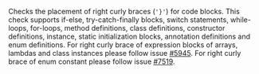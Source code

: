 Checks the placement of right curly braces (`'}'`) for code blocks. This
check supports if-else, try-catch-finally blocks, switch statements,
while-loops, for-loops, method definitions, class definitions,
constructor definitions, instance, static initialization blocks,
annotation definitions and enum definitions. For right curly brace of
expression blocks of arrays, lambdas and class instances please follow
issue [\#5945](https://github.com/checkstyle/checkstyle/issues/5945).
For right curly brace of enum constant please follow issue
[\#7519](https://github.com/checkstyle/checkstyle/issues/7519).

